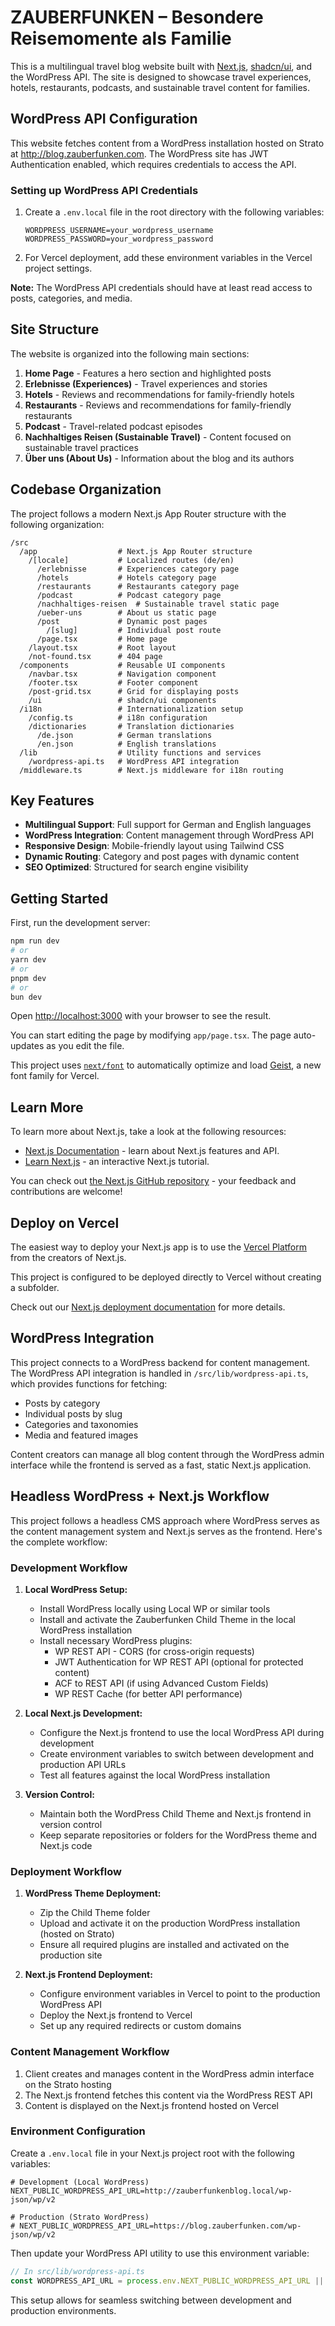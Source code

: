 # ZAUBERFUNKEN – Besondere Reisemomente als Familie

This is a multilingual travel blog website built with [Next.js](https://nextjs.org), [shadcn/ui](https://ui.shadcn.com/), and the WordPress API. The site is designed to showcase travel experiences, hotels, restaurants, podcasts, and sustainable travel content for families.

## WordPress API Configuration

This website fetches content from a WordPress installation hosted on Strato at http://blog.zauberfunken.com. The WordPress site has JWT Authentication enabled, which requires credentials to access the API.

### Setting up WordPress API Credentials

1. Create a `.env.local` file in the root directory with the following variables:
   ```
   WORDPRESS_USERNAME=your_wordpress_username
   WORDPRESS_PASSWORD=your_wordpress_password
   ```

2. For Vercel deployment, add these environment variables in the Vercel project settings.

**Note:** The WordPress API credentials should have at least read access to posts, categories, and media.

## Site Structure

The website is organized into the following main sections:

1. **Home Page** - Features a hero section and highlighted posts
2. **Erlebnisse (Experiences)** - Travel experiences and stories
3. **Hotels** - Reviews and recommendations for family-friendly hotels
4. **Restaurants** - Reviews and recommendations for family-friendly restaurants
5. **Podcast** - Travel-related podcast episodes
6. **Nachhaltiges Reisen (Sustainable Travel)** - Content focused on sustainable travel practices
7. **Über uns (About Us)** - Information about the blog and its authors

## Codebase Organization

The project follows a modern Next.js App Router structure with the following organization:

```
/src
  /app                  # Next.js App Router structure
    /[locale]           # Localized routes (de/en)
      /erlebnisse       # Experiences category page
      /hotels           # Hotels category page
      /restaurants      # Restaurants category page
      /podcast          # Podcast category page
      /nachhaltiges-reisen  # Sustainable travel static page
      /ueber-uns        # About us static page
      /post             # Dynamic post pages
        /[slug]         # Individual post route
      /page.tsx         # Home page
    /layout.tsx         # Root layout
    /not-found.tsx      # 404 page
  /components           # Reusable UI components
    /navbar.tsx         # Navigation component
    /footer.tsx         # Footer component
    /post-grid.tsx      # Grid for displaying posts
    /ui                 # shadcn/ui components
  /i18n                 # Internationalization setup
    /config.ts          # i18n configuration
    /dictionaries       # Translation dictionaries
      /de.json          # German translations
      /en.json          # English translations
  /lib                  # Utility functions and services
    /wordpress-api.ts   # WordPress API integration
  /middleware.ts        # Next.js middleware for i18n routing
```

## Key Features

- **Multilingual Support**: Full support for German and English languages
- **WordPress Integration**: Content management through WordPress API
- **Responsive Design**: Mobile-friendly layout using Tailwind CSS
- **Dynamic Routing**: Category and post pages with dynamic content
- **SEO Optimized**: Structured for search engine visibility

## Getting Started

First, run the development server:

```bash
npm run dev
# or
yarn dev
# or
pnpm dev
# or
bun dev
```

Open [http://localhost:3000](http://localhost:3000) with your browser to see the result.

You can start editing the page by modifying `app/page.tsx`. The page auto-updates as you edit the file.

This project uses [`next/font`](https://nextjs.org/docs/app/building-your-application/optimizing/fonts) to automatically optimize and load [Geist](https://vercel.com/font), a new font family for Vercel.

## Learn More

To learn more about Next.js, take a look at the following resources:

- [Next.js Documentation](https://nextjs.org/docs) - learn about Next.js features and API.
- [Learn Next.js](https://nextjs.org/learn) - an interactive Next.js tutorial.

You can check out [the Next.js GitHub repository](https://github.com/vercel/next.js) - your feedback and contributions are welcome!

## Deploy on Vercel

The easiest way to deploy your Next.js app is to use the [Vercel Platform](https://vercel.com/new?utm_medium=default-template&filter=next.js&utm_source=create-next-app&utm_campaign=create-next-app-readme) from the creators of Next.js.

This project is configured to be deployed directly to Vercel without creating a subfolder.

Check out our [Next.js deployment documentation](https://nextjs.org/docs/app/building-your-application/deploying) for more details.

## WordPress Integration

This project connects to a WordPress backend for content management. The WordPress API integration is handled in `/src/lib/wordpress-api.ts`, which provides functions for fetching:

- Posts by category
- Individual posts by slug
- Categories and taxonomies
- Media and featured images

Content creators can manage all blog content through the WordPress admin interface while the frontend is served as a fast, static Next.js application.

## Headless WordPress + Next.js Workflow

This project follows a headless CMS approach where WordPress serves as the content management system and Next.js serves as the frontend. Here's the complete workflow:

### Development Workflow

1. **Local WordPress Setup:**
   - Install WordPress locally using Local WP or similar tools
   - Install and activate the Zauberfunken Child Theme in the local WordPress installation
   - Install necessary WordPress plugins:
     - WP REST API - CORS (for cross-origin requests)
     - JWT Authentication for WP REST API (optional for protected content)
     - ACF to REST API (if using Advanced Custom Fields)
     - WP REST Cache (for better API performance)

2. **Local Next.js Development:**
   - Configure the Next.js frontend to use the local WordPress API during development
   - Create environment variables to switch between development and production API URLs
   - Test all features against the local WordPress installation

3. **Version Control:**
   - Maintain both the WordPress Child Theme and Next.js frontend in version control
   - Keep separate repositories or folders for the WordPress theme and Next.js code

### Deployment Workflow

1. **WordPress Theme Deployment:**
   - Zip the Child Theme folder
   - Upload and activate it on the production WordPress installation (hosted on Strato)
   - Ensure all required plugins are installed and activated on the production site

2. **Next.js Frontend Deployment:**
   - Configure environment variables in Vercel to point to the production WordPress API
   - Deploy the Next.js frontend to Vercel
   - Set up any required redirects or custom domains

### Content Management Workflow

1. Client creates and manages content in the WordPress admin interface on the Strato hosting
2. The Next.js frontend fetches this content via the WordPress REST API
3. Content is displayed on the Next.js frontend hosted on Vercel

### Environment Configuration

Create a `.env.local` file in your Next.js project root with the following variables:

```
# Development (Local WordPress)
NEXT_PUBLIC_WORDPRESS_API_URL=http://zauberfunkenblog.local/wp-json/wp/v2

# Production (Strato WordPress)
# NEXT_PUBLIC_WORDPRESS_API_URL=https://blog.zauberfunken.com/wp-json/wp/v2
```

Then update your WordPress API utility to use this environment variable:

```typescript
// In src/lib/wordpress-api.ts
const WORDPRESS_API_URL = process.env.NEXT_PUBLIC_WORDPRESS_API_URL || 'https://blog.zauberfunken.com/wp-json/wp/v2';
```

This setup allows for seamless switching between development and production environments.
